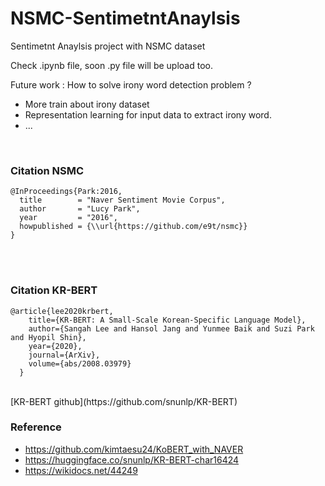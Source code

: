# NSMC-SentimetntAnaylsis
Sentimetnt Anaylsis project with NSMC dataset

Check .ipynb file, soon .py file will be upload too.

Future work : How to solve irony word detection problem ?
  - More train about irony dataset
  - Representation learning for input data to extract irony word.
  - ...

<br>

### Citation NSMC

```
@InProceedings{Park:2016, 
  title        = "Naver Sentiment Movie Corpus", 
  author       = "Lucy Park", 
  year         = "2016", 
  howpublished = {\\url{https://github.com/e9t/nsmc}} 
}
```
<br>

<br>

### Citation KR-BERT

```
@article{lee2020krbert, 
    title={KR-BERT: A Small-Scale Korean-Specific Language Model}, 
    author={Sangah Lee and Hansol Jang and Yunmee Baik and Suzi Park and Hyopil Shin}, 
    year={2020}, 
    journal={ArXiv}, 
    volume={abs/2008.03979} 
  }
```
<br>
[KR-BERT github](https://github.com/snunlp/KR-BERT)


### Reference
- https://github.com/kimtaesu24/KoBERT_with_NAVER
- https://huggingface.co/snunlp/KR-BERT-char16424
- https://wikidocs.net/44249


